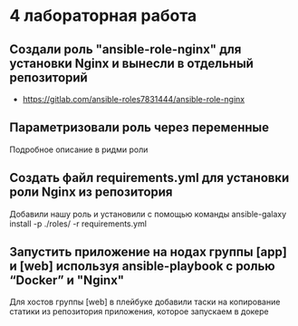 # 4 лабораторная работа

## Создали роль "ansible-role-nginx" для установки Nginx и вынесли в отдельный репозиторий

- https://gitlab.com/ansible-roles7831444/ansible-role-nginx

## Параметризовали роль через переменные

Подробное описание в ридми роли

## Создать файл requirements.yml для установки роли Nginx из репозитория

Добавили нашу роль и установили с помощью команды ansible-galaxy install -p ./roles/ -r requirements.yml

## Запустить приложение на нодах группы [app] и [web] используя ansible-playbook с ролью “Docker” и "Nginx"

Для хостов группы [web] в плейбуке добавили таски на копирование статики из репозитория приложения, которое запускаем в
докере